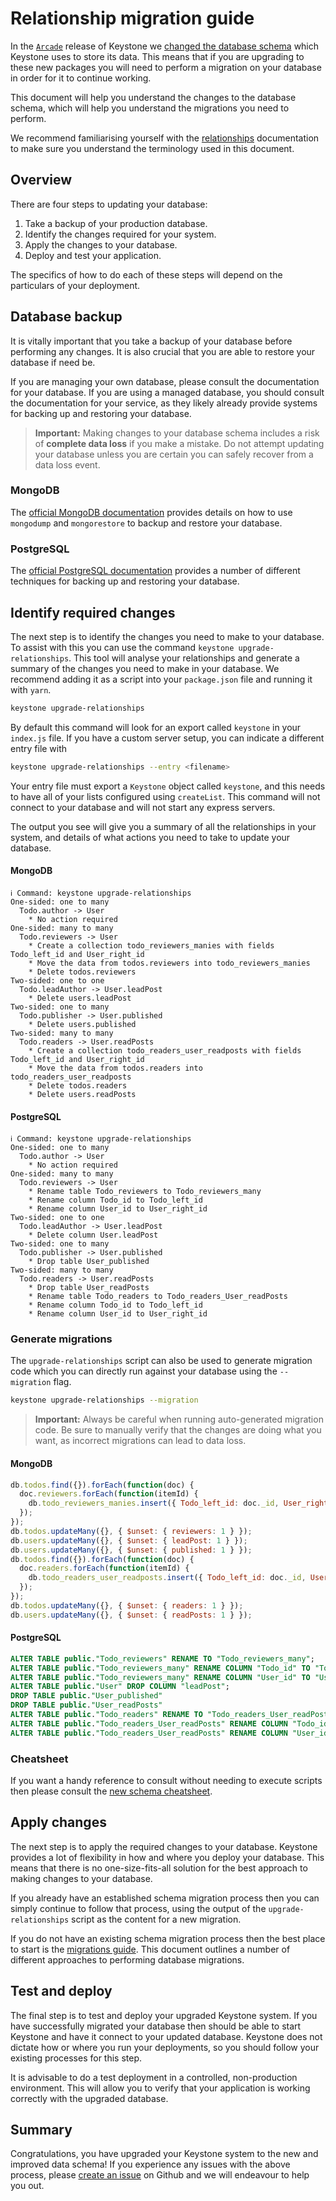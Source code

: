 <!--[meta]
section: guides
title: Relationship migration
[meta]-->

# Relationship migration guide

In the [`Arcade`](/docs/discussions/new-data-schema.md) release of Keystone we [changed the database schema](/docs/discussions/new-data-schema.md) which Keystone uses to store its data.
This means that if you are upgrading to these new packages you will need to perform a migration on your database in order for it to continue working.

This document will help you understand the changes to the database schema, which will help you understand the migrations you need to perform.

We recommend familiarising yourself with the [relationships](/docs/discussions/relationships.md) documentation to make sure you understand the terminology used in this document.

## Overview

There are four steps to updating your database:

1. Take a backup of your production database.
2. Identify the changes required for your system.
3. Apply the changes to your database.
4. Deploy and test your application.

The specifics of how to do each of these steps will depend on the particulars of your deployment.

## Database backup

It is vitally important that you take a backup of your database before performing any changes.
It is also crucial that you are able to restore your database if need be.

If you are managing your own database, please consult the documentation for your database.
If you are using a managed database, you should consult the documentation for your service, as they likely already provide systems for backing up and restoring your database.

> **Important:** Making changes to your database schema includes a risk of **complete data loss** if you make a mistake. Do not attempt updating your database unless you are certain you can safely recover from a data loss event.

### MongoDB

The [official MongoDB documentation](https://docs.mongodb.com/manual/tutorial/backup-and-restore-tools/) provides details on how to use `mongodump` and `mongorestore` to backup and restore your database.

### PostgreSQL

The [official PostgreSQL documentation](https://www.postgresql.org/docs/12/backup.html) provides a number of different techniques for backing up and restoring your database.

## Identify required changes

The next step is to identify the changes you need to make to your database.
To assist with this you can use the command `keystone upgrade-relationships`.
This tool will analyse your relationships and generate a summary of the changes you need to make in your database.
We recommend adding it as a script into your `package.json` file and running it with `yarn`.

```bash
keystone upgrade-relationships
```

By default this command will look for an export called `keystone` in your `index.js` file.
If you have a custom server setup, you can indicate a different entry file with

```bash
keystone upgrade-relationships --entry <filename>
```

Your entry file must export a `Keystone` object called `keystone`, and this needs to have all of your lists configured using `createList`.
This command will not connect to your database and will not start any express servers.

The output you see will give you a summary of all the relationships in your system, and details of what actions you need to take to update your database.

#### MongoDB

```shell title=Output showLanguage=false allowCopy=false
ℹ Command: keystone upgrade-relationships
One-sided: one to many
  Todo.author -> User
    * No action required
One-sided: many to many
  Todo.reviewers -> User
    * Create a collection todo_reviewers_manies with fields Todo_left_id and User_right_id
    * Move the data from todos.reviewers into todo_reviewers_manies
    * Delete todos.reviewers
Two-sided: one to one
  Todo.leadAuthor -> User.leadPost
    * Delete users.leadPost
Two-sided: one to many
  Todo.publisher -> User.published
    * Delete users.published
Two-sided: many to many
  Todo.readers -> User.readPosts
    * Create a collection todo_readers_user_readposts with fields Todo_left_id and User_right_id
    * Move the data from todos.readers into todo_readers_user_readposts
    * Delete todos.readers
    * Delete users.readPosts
```

#### PostgreSQL

```shell title=Output showLanguage=false allowCopy=false
ℹ Command: keystone upgrade-relationships
One-sided: one to many
  Todo.author -> User
    * No action required
One-sided: many to many
  Todo.reviewers -> User
    * Rename table Todo_reviewers to Todo_reviewers_many
    * Rename column Todo_id to Todo_left_id
    * Rename column User_id to User_right_id
Two-sided: one to one
  Todo.leadAuthor -> User.leadPost
    * Delete column User.leadPost
Two-sided: one to many
  Todo.publisher -> User.published
    * Drop table User_published
Two-sided: many to many
  Todo.readers -> User.readPosts
    * Drop table User_readPosts
    * Rename table Todo_readers to Todo_readers_User_readPosts
    * Rename column Todo_id to Todo_left_id
    * Rename column User_id to User_right_id
```

### Generate migrations

The `upgrade-relationships` script can also be used to generate migration code which you can directly run against your database using the `--migration` flag.

```bash
keystone upgrade-relationships --migration
```

> **Important:** Always be careful when running auto-generated migration code.
> Be sure to manually verify that the changes are doing what you want, as incorrect migrations can lead to data loss.

#### MongoDB

```javascript allowCopy=false showLanguage=false
db.todos.find({}).forEach(function(doc) {
  doc.reviewers.forEach(function(itemId) {
    db.todo_reviewers_manies.insert({ Todo_left_id: doc._id, User_right_id: itemId });
  });
});
db.todos.updateMany({}, { $unset: { reviewers: 1 } });
db.users.updateMany({}, { $unset: { leadPost: 1 } });
db.users.updateMany({}, { $unset: { published: 1 } });
db.todos.find({}).forEach(function(doc) {
  doc.readers.forEach(function(itemId) {
    db.todo_readers_user_readposts.insert({ Todo_left_id: doc._id, User_right_id: itemId });
  });
});
db.todos.updateMany({}, { $unset: { readers: 1 } });
db.users.updateMany({}, { $unset: { readPosts: 1 } });
```

#### PostgreSQL

```SQL allowCopy=false
ALTER TABLE public."Todo_reviewers" RENAME TO "Todo_reviewers_many";
ALTER TABLE public."Todo_reviewers_many" RENAME COLUMN "Todo_id" TO "Todo_left_id";
ALTER TABLE public."Todo_reviewers_many" RENAME COLUMN "User_id" TO "User_right_id";
ALTER TABLE public."User" DROP COLUMN "leadPost";
DROP TABLE public."User_published"
DROP TABLE public."User_readPosts"
ALTER TABLE public."Todo_readers" RENAME TO "Todo_readers_User_readPosts";
ALTER TABLE public."Todo_readers_User_readPosts" RENAME COLUMN "Todo_id" TO "Todo_left_id";
ALTER TABLE public."Todo_readers_User_readPosts" RENAME COLUMN "User_id" TO "User_right_id";
```

### Cheatsheet

If you want a handy reference to consult without needing to execute scripts then please consult the [new schema cheatsheet](/docs/guides/new-schema-cheatsheet.md).

## Apply changes

The next step is to apply the required changes to your database.
Keystone provides a lot of flexibility in how and where you deploy your database.
This means that there is no one-size-fits-all solution for the best approach to making changes to your database.

If you already have an established schema migration process then you can simply continue to follow that process, using the output of the `upgrade-relationships` script as the content for a new migration.

If you do not have an existing schema migration process then the best place to start is the [migrations guide](/docs/guides/migrations.md).
This document outlines a number of different approaches to performing database migrations.

## Test and deploy

The final step is to test and deploy your upgraded Keystone system.
If you have successfully migrated your database then should be able to start Keystone and have it connect to your updated database.
Keystone does not dictate how or where you run your deployments, so you should follow your existing processes for this step.

It is advisable to do a test deployment in a controlled, non-production environment.
This will allow you to verify that your application is working correctly with the upgraded database.

## Summary

Congratulations, you have upgraded your Keystone system to the new and improved data schema!
If you experience any issues with the above process, please [create an issue](https://github.com/keystonejs/keystone/issues) on Github and we will endeavour to help you out.
